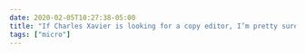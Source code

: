 ```yaml
---
date: 2020-02-05T10:27:38-05:00
title: "If Charles Xavier is looking for a copy editor, I’m pretty sure my mutant power is noticing unnecessary spaces between words in a manuscript."
tags: ["micro"]
---
```

